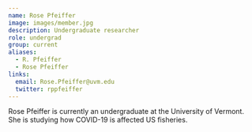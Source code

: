 ```yaml
---
name: Rose Pfeiffer
image: images/member.jpg
description: Undergraduate researcher
role: undergrad
group: current
aliases:
  - R. Pfeiffer
  - Rose Pfeiffer
links:
  email: Rose.Pfeiffer@uvm.edu 
  twitter: rppfeiffer
---
```


Rose Pfeiffer is currently an undergraduate at the University of Vermont. She is studying how COVID-19 is affected US fisheries. 
